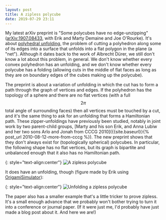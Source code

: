 ```yaml
---
layout: post
title: A zipless polycube
date: 2019-07-29 23:11
---
```

My latest arXiv preprint is "Some polycubes have no edge-unzipping" ([arXiv:1907.08433](https://arxiv.org/abs/1907.08433), with Erik and Marty Demaine and Joe O'Rourke). It's about [polyhedral unfolding](https://en.wikipedia.org/wiki/Net_(polyhedron)), the problem of cutting a polyhedron along some of its edges into a surface that unfolds into a flat polygon in the plane (a "net"). Although it dates back to the work of Albrecht Dürer, we still don't know a lot about this problem, in general. We don't know whether every convex polyhedron has an unfolding, and we don't know whether every polycube has a folding (allowing cuts in the middle of flat faces as long as they are on boundary edges of the cubes making up the polycube).

The preprint is about a variation of unfolding in which the cut has to form a path through the graph of vertices and edges. If the polyhedron has the topology of a sphere and there are no flat vertices (with a full $$2\pi$$ total angle of surrounding faces) then all vertices must be touched by a cut, and it's the same thing to ask for an unfolding that forms a Hamiltonian path. These zipper-unfoldings have previously been studied, notably in joint work by two parent-child groups, [Marty and his son Erik, and Anna Lubiw and her two sons Arlo and Jonah from CCCG 2010]({{site.baseurl}}{% post_url 2010-08-12-more-from-cccg %}). The new preprint shows that they don't always exist for (topologically spherical) polycubes. In particular, the following shape has no flat vertices, but its graph is bipartite and unbalanced enough that it also has no Hamiltonian path.

{: style="text-align:center"}
![A zipless polycube]({{site.baseurl}}/assets/2019/zipless.png)

It does have an unfolding, though (figure made by Erik using [OrigamiSimulator](https://github.com/amandaghassaei/OrigamiSimulator)):

{: style="text-align:center"}
![Unfolding a zipless polycube]({{site.baseurl}}/assets/2019/zipless.gif)

The paper also has a smaller example that's a little tricker to prove zipless. It's a small enough advance that we probably won't bother trying to turn it into a conference or journal paper. (If it were just me, I'd probably have just made a blog post about it. And here we are!)